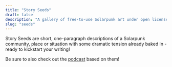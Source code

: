```yaml
---
title: "Story Seeds"
draft: false
description: "A gallery of free-to-use Solarpunk art under open licenses"
slug: "seeds"
---
```


Story Seeds are short, one-paragraph descriptions of a Solarpunk community, place or situation with some dramatic tension already baked in - ready to kickstart your writing!

Be sure to also check out the [podcast](https://podcast.tomasino.org/) based on them!

<br>